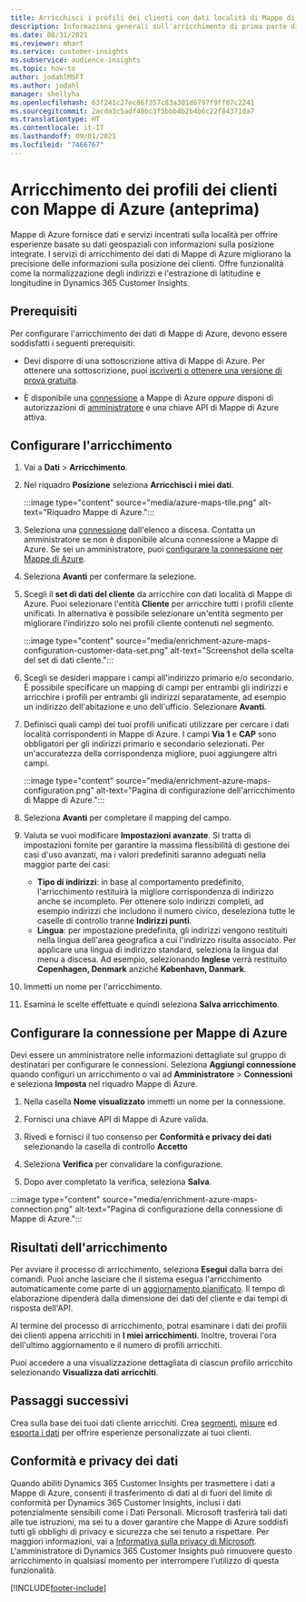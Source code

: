 ```yaml
---
title: Arricchisci i profili dei clienti con dati località di Mappe di Azure
description: Informazioni generali sull'arricchimento di prima parte di Mappe di Azure.
ms.date: 08/31/2021
ms.reviewer: mhart
ms.service: customer-insights
ms.subservice: audience-insights
ms.topic: how-to
author: jodahlMSFT
ms.author: jodahl
manager: shellyha
ms.openlocfilehash: 63f241c27ec86f357c83a301d6797f9ff87c2241
ms.sourcegitcommit: 2acda3c5adf40bc3f5bbb4b2b4b6c22f84371da7
ms.translationtype: HT
ms.contentlocale: it-IT
ms.lasthandoff: 09/01/2021
ms.locfileid: "7466767"
---
```

# <a name="enrichment-of-customer-profiles-with-azure-maps-preview"></a>Arricchimento dei profili dei clienti con Mappe di Azure (anteprima)

Mappe di Azure fornisce dati e servizi incentrati sulla località per offrire esperienze basate su dati geospaziali con informazioni sulla posizione integrate. I servizi di arricchimento dei dati di Mappe di Azure migliorano la precisione delle informazioni sulla posizione dei clienti. Offre funzionalità come la normalizzazione degli indirizzi e l'estrazione di latitudine e longitudine in Dynamics 365 Customer Insights.

## <a name="prerequisites"></a>Prerequisiti

Per configurare l'arricchimento dei dati di Mappe di Azure, devono essere soddisfatti i seguenti prerequisiti:

- Devi disporre di una sottoscrizione attiva di Mappe di Azure. Per ottenere una sottoscrizione, puoi [iscriverti o ottenere una versione di prova gratuita](https://azure.microsoft.com/services/azure-maps/).

- È disponibile una [connessione](connections.md) a Mappe di Azure *oppure* disponi di autorizzazioni di [amministratore](permissions.md#administrator) e una chiave API di Mappe di Azure attiva.

## <a name="configure-the-enrichment"></a>Configurare l'arricchimento

1. Vai a **Dati** > **Arricchimento**. 

1. Nel riquadro **Posizione** seleziona **Arricchisci i miei dati**.

   :::image type="content" source="media/azure-maps-tile.png" alt-text="Riquadro Mappe di Azure.":::

1. Seleziona una [connessione](connections.md) dall'elenco a discesa. Contatta un amministratore se non è disponibile alcuna connessione a Mappe di Azure. Se sei un amministratore, puoi [configurare la connessione per Mappe di Azure](#configure-the-connection-for-azure-maps). 

1. Seleziona **Avanti** per confermare la selezione.

1. Scegli il **set di dati del cliente** da arricchire con dati località di Mappe di Azure. Puoi selezionare l'entità **Cliente** per arricchire tutti i profili cliente unificati. In alternativa è possibile selezionare un'entità segmento per migliorare l'indirizzo solo nei profili cliente contenuti nel segmento.

    :::image type="content" source="media/enrichment-azure-maps-configuration-customer-data-set.png" alt-text="Screenshot della scelta del set di dati cliente.":::

1. Scegli se desideri mappare i campi all'indirizzo primario e/o secondario. È possibile specificare un mapping di campi per entrambi gli indirizzi e arricchire i profili per entrambi gli indirizzi separatamente, ad esempio un indirizzo dell'abitazione e uno dell'ufficio. Selezionare **Avanti**.

1. Definisci quali campi dei tuoi profili unificati utilizzare per cercare i dati località corrispondenti in Mappe di Azure. I campi **Via 1** e **CAP** sono obbligatori per gli indirizzi primario e secondario selezionati. Per un'accuratezza della corrispondenza migliore, puoi aggiungere altri campi.

   :::image type="content" source="media/enrichment-azure-maps-configuration.png" alt-text="Pagina di configurazione dell'arricchimento di Mappe di Azure.":::

1. Seleziona **Avanti** per completare il mapping del campo.

1. Valuta se vuoi modificare **Impostazioni avanzate**. Si tratta di impostazioni fornite per garantire la massima flessibilità di gestione dei casi d'uso avanzati, ma i valori predefiniti saranno adeguati nella maggior parte dei casi:
   - **Tipo di indirizzi**: in base al comportamento predefinito, l'arricchimento restituirà la migliore corrispondenza di indirizzo anche se incompleto. Per ottenere solo indirizzi completi, ad esempio indirizzi che includono il numero civico, deseleziona tutte le caselle di controllo tranne **Indirizzi punti**. 
   - **Lingua**: per impostazione predefinita, gli indirizzi vengono restituiti nella lingua dell'area geografica a cui l'indirizzo risulta associato. Per applicare una lingua di indirizzo standard, seleziona la lingua dal menu a discesa. Ad esempio, selezionando **Inglese** verrà restituito **Copenhagen, Denmark** anziché **København, Danmark**.

1. Immetti un nome per l'arricchimento.

1. Esamina le scelte effettuate e quindi seleziona **Salva arricchimento**.

## <a name="configure-the-connection-for-azure-maps"></a>Configurare la connessione per Mappe di Azure

Devi essere un amministratore nelle informazioni dettagliate sul gruppo di destinatari per configurare le connessioni. Seleziona **Aggiungi connessione** quando configuri un arricchimento o vai ad **Amministratore** > **Connessioni** e seleziona **Imposta** nel riquadro Mappe di Azure.

1. Nella casella **Nome visualizzato** immetti un nome per la connessione.

1. Fornisci una chiave API di Mappe di Azure valida.

1. Rivedi e fornisci il tuo consenso per **Conformità e privacy dei dati** selezionando la casella di controllo **Accetto**

1. Seleziona **Verifica** per convalidare la configurazione.

1. Dopo aver completato la verifica, seleziona **Salva**.

:::image type="content" source="media/enrichment-azure-maps-connection.png" alt-text="Pagina di configurazione della connessione di Mappe di Azure.":::

## <a name="enrichment-results"></a>Risultati dell'arricchimento

Per avviare il processo di arricchimento, seleziona **Esegui** dalla barra dei comandi. Puoi anche lasciare che il sistema esegua l'arricchimento automaticamente come parte di un [aggiornamento pianificato](system.md#schedule-tab). Il tempo di elaborazione dipenderà dalla dimensione dei dati del cliente e dai tempi di risposta dell'API.

Al termine del processo di arricchimento, potrai esaminare i dati dei profili dei clienti appena arricchiti in **I miei arricchimenti**. Inoltre, troverai l'ora dell'ultimo aggiornamento e il numero di profili arricchiti.

Puoi accedere a una visualizzazione dettagliata di ciascun profilo arricchito selezionando **Visualizza dati arricchiti**.

## <a name="next-steps"></a>Passaggi successivi

Crea sulla base dei tuoi dati cliente arricchiti. Crea [segmenti](segments.md), [misure](measures.md) ed [esporta i dati](export-destinations.md) per offrire esperienze personalizzate ai tuoi clienti.

## <a name="data-privacy-and-compliance"></a>Conformità e privacy dei dati

Quando abiliti Dynamics 365 Customer Insights per trasmettere i dati a Mappe di Azure, consenti il trasferimento di dati al di fuori del limite di conformità per Dynamics 365 Customer Insights, inclusi i dati potenzialmente sensibili come i Dati Personali. Microsoft trasferirà tali dati alle tue istruzioni, ma sei tu a dover garantire che Mappe di Azure soddisfi tutti gli obblighi di privacy e sicurezza che sei tenuto a rispettare. Per maggiori informazioni, vai a [Informativa sulla privacy di Microsoft](https://go.microsoft.com/fwlink/?linkid=396732).
L'amministratore di Dynamics 365 Customer Insights può rimuovere questo arricchimento in qualsiasi momento per interrompere l'utilizzo di questa funzionalità.

[!INCLUDE[footer-include](../includes/footer-banner.md)]
